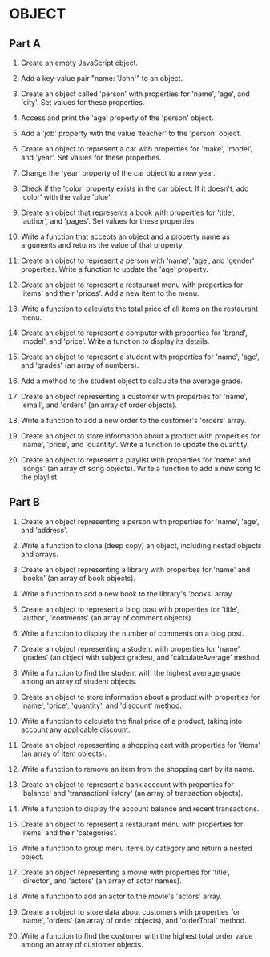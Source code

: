 # OBJECT

## Part A

1. Create an empty JavaScript object.

2. Add a key-value pair "name: 'John'" to an object.

3. Create an object called 'person' with properties for 'name', 'age', and 'city'. Set values for these properties.

4. Access and print the 'age' property of the 'person' object.

5. Add a 'job' property with the value 'teacher' to the 'person' object.

6. Create an object to represent a car with properties for 'make', 'model', and 'year'. Set values for these properties.

7. Change the 'year' property of the car object to a new year.

8. Check if the 'color' property exists in the car object. If it doesn't, add 'color' with the value 'blue'.

9. Create an object that represents a book with properties for 'title', 'author', and 'pages'. Set values for these properties.

10. Write a function that accepts an object and a property name as arguments and returns the value of that property.

11. Create an object to represent a person with 'name', 'age', and 'gender' properties. Write a function to update the 'age' property.

12. Create an object to represent a restaurant menu with properties for 'items' and their 'prices'. Add a new item to the menu.

13. Write a function to calculate the total price of all items on the restaurant menu.

14. Create an object to represent a computer with properties for 'brand', 'model', and 'price'. Write a function to display its details.

15. Create an object to represent a student with properties for 'name', 'age', and 'grades' (an array of numbers).

16. Add a method to the student object to calculate the average grade.

17. Create an object representing a customer with properties for 'name', 'email', and 'orders' (an array of order objects).

18. Write a function to add a new order to the customer's 'orders' array.

19. Create an object to store information about a product with properties for 'name', 'price', and 'quantity'. Write a function to update the quantity.

20. Create an object to represent a playlist with properties for 'name' and 'songs' (an array of song objects). Write a function to add a new song to the playlist.

## Part B

1. Create an object representing a person with properties for 'name', 'age', and 'address'.

2. Write a function to clone (deep copy) an object, including nested objects and arrays.

3. Create an object representing a library with properties for 'name' and 'books' (an array of book objects).

4. Write a function to add a new book to the library's 'books' array.

5. Create an object to represent a blog post with properties for 'title', 'author', 'comments' (an array of comment objects).

6. Write a function to display the number of comments on a blog post.

7. Create an object representing a student with properties for 'name', 'grades' (an object with subject grades), and 'calculateAverage' method.

8. Write a function to find the student with the highest average grade among an array of student objects.

9. Create an object to store information about a product with properties for 'name', 'price', 'quantity', and 'discount' method.

10. Write a function to calculate the final price of a product, taking into account any applicable discount.

11. Create an object representing a shopping cart with properties for 'items' (an array of item objects).

12. Write a function to remove an item from the shopping cart by its name.

13. Create an object to represent a bank account with properties for 'balance' and 'transactionHistory' (an array of transaction objects).

14. Write a function to display the account balance and recent transactions.

15. Create an object to represent a restaurant menu with properties for 'items' and their 'categories'.

16. Write a function to group menu items by category and return a nested object.

17. Create an object representing a movie with properties for 'title', 'director', and 'actors' (an array of actor names).

18. Write a function to add an actor to the movie's 'actors' array.

19. Create an object to store data about customers with properties for 'name', 'orders' (an array of order objects), and 'orderTotal' method.

20. Write a function to find the customer with the highest total order value among an array of customer objects.
